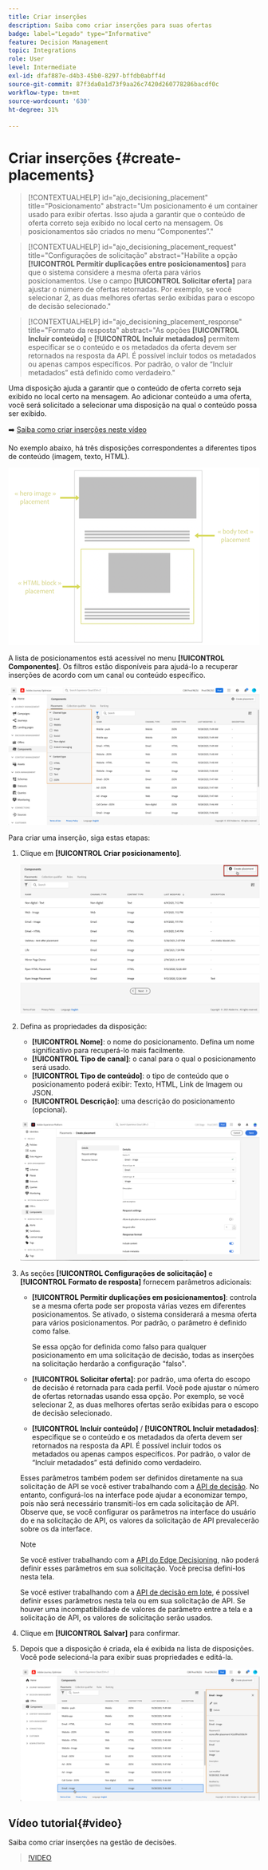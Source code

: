 ```yaml
---
title: Criar inserções
description: Saiba como criar inserções para suas ofertas
badge: label="Legado" type="Informative"
feature: Decision Management
topic: Integrations
role: User
level: Intermediate
exl-id: dfaf887e-d4b3-45b0-8297-bffdb0abff4d
source-git-commit: 87f3da0a1d73f9aa26c7420d260778286bacdf0c
workflow-type: tm+mt
source-wordcount: '630'
ht-degree: 31%

---
```


# Criar inserções {#create-placements}

>[!CONTEXTUALHELP]
>id="ajo_decisioning_placement"
>title="Posicionamento"
>abstract="Um posicionamento é um container usado para exibir ofertas. Isso ajuda a garantir que o conteúdo de oferta correto seja exibido no local certo na mensagem. Os posicionamentos são criados no menu “Componentes”."

>[!CONTEXTUALHELP]
>id="ajo_decisioning_placement_request"
>title="Configurações de solicitação"
>abstract="Habilite a opção **[!UICONTROL Permitir duplicações entre posicionamentos]** para que o sistema considere a mesma oferta para vários posicionamentos. Use o campo **[!UICONTROL Solicitar oferta]** para ajustar o número de ofertas retornadas. Por exemplo, se você selecionar 2, as duas melhores ofertas serão exibidas para o escopo de decisão selecionado."

>[!CONTEXTUALHELP]
>id="ajo_decisioning_placement_response"
>title="Formato da resposta"
>abstract="As opções **[!UICONTROL Incluir conteúdo]** e **[!UICONTROL Incluir metadados]** permitem especificar se o conteúdo e os metadados da oferta devem ser retornados na resposta da API. É possível incluir todos os metadados ou apenas campos específicos. Por padrão, o valor de “Incluir metadados” está definido como verdadeiro."

Uma disposição ajuda a garantir que o conteúdo de oferta correto seja exibido no local certo na mensagem. Ao adicionar conteúdo a uma oferta, você será solicitado a selecionar uma disposição na qual o conteúdo possa ser exibido.

➡️ [Saiba como criar inserções neste vídeo](#video)

No exemplo abaixo, há três disposições correspondentes a diferentes tipos de conteúdo (imagem, texto, HTML).

![](../assets/offers_placement_schema.png)

A lista de posicionamentos está acessível no menu **[!UICONTROL Componentes]**. Os filtros estão disponíveis para ajudá-lo a recuperar inserções de acordo com um canal ou conteúdo específico.

![](../assets/placements_filter.png)

Para criar uma inserção, siga estas etapas:

1. Clique em **[!UICONTROL Criar posicionamento]**.

   ![](../assets/offers_placement_creation.png)

1. Defina as propriedades da disposição:

   * **[!UICONTROL Nome]**: o nome do posicionamento. Defina um nome significativo para recuperá-lo mais facilmente.
   * **[!UICONTROL Tipo de canal]**: o canal para o qual o posicionamento será usado.
   * **[!UICONTROL Tipo de conteúdo]**: o tipo de conteúdo que o posicionamento poderá exibir: Texto, HTML, Link de Imagem ou JSON.
   * **[!UICONTROL Descrição]**: uma descrição do posicionamento (opcional).

   ![](../assets/offers_placement_creation_properties.png)

1. As seções **[!UICONTROL Configurações de solicitação]** e **[!UICONTROL Formato de resposta]** fornecem parâmetros adicionais:

   * **[!UICONTROL Permitir duplicações em posicionamentos]**: controla se a mesma oferta pode ser proposta várias vezes em diferentes posicionamentos. Se ativado, o sistema considerará a mesma oferta para vários posicionamentos. Por padrão, o parâmetro é definido como false.

     Se essa opção for definida como falso para qualquer posicionamento em uma solicitação de decisão, todas as inserções na solicitação herdarão a configuração &quot;falso&quot;.

   * **[!UICONTROL Solicitar oferta]**: por padrão, uma oferta do escopo de decisão é retornada para cada perfil. Você pode ajustar o número de ofertas retornadas usando essa opção. Por exemplo, se você selecionar 2, as duas melhores ofertas serão exibidas para o escopo de decisão selecionado.

   * **[!UICONTROL Incluir conteúdo]** / **[!UICONTROL Incluir metadados]**: especifique se o conteúdo e os metadados da oferta devem ser retornados na resposta da API. É possível incluir todos os metadados ou apenas campos específicos. Por padrão, o valor de “Incluir metadados” está definido como verdadeiro.

   Esses parâmetros também podem ser definidos diretamente na sua solicitação de API se você estiver trabalhando com a [API de decisão](https://experienceleague.adobe.com/docs/journey-optimizer/using/offer-decisioning/api-reference/offer-delivery-api/decisioning-api.html?lang=pt-BR). No entanto, configurá-los na interface pode ajudar a economizar tempo, pois não será necessário transmiti-los em cada solicitação de API. Observe que, se você configurar os parâmetros na interface do usuário do e na solicitação de API, os valores da solicitação de API prevalecerão sobre os da interface.

   >[!NOTE]
   >
   >Se você estiver trabalhando com a [API do Edge Decisioning](https://experienceleague.adobe.com/docs/journey-optimizer/using/offer-decisioning/api-reference/offer-delivery-api/edge-decisioning-api.html?lang=pt-BR&), não poderá definir esses parâmetros em sua solicitação. Você precisa defini-los nesta tela.
   >
   >Se você estiver trabalhando com a [API de decisão em lote](../api-reference/offer-delivery-api/batch-decisioning-api.md), é possível definir esses parâmetros nesta tela ou em sua solicitação de API. Se houver uma incompatibilidade de valores de parâmetro entre a tela e a solicitação de API, os valores de solicitação serão usados.

1. Clique em **[!UICONTROL Salvar]** para confirmar.

1. Depois que a disposição é criada, ela é exibida na lista de disposições. Você pode selecioná-la para exibir suas propriedades e editá-la.

   ![](../assets/placement_created.png)

## Vídeo tutorial{#video}

Saiba como criar inserções na gestão de decisões.

>[!VIDEO](https://video.tv.adobe.com/v/341392?quality=12&captions=por_br)

